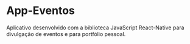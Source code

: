 # App-Eventos
Aplicativo desenvolvido com a  biblioteca JavaScript React-Native para divulgação de eventos e para portfólio pessoal.
